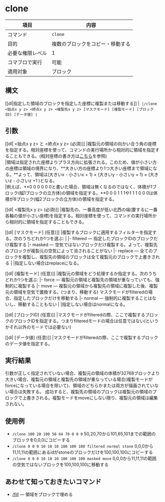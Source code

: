 # clone

|項目|内容|
|---|---|
|コマンド|`clone`|
|目的|複数のブロックをコピー・移動する|
| 必要な権限レベル | 1 |
|コマブロで実行|可能|
|適用対象|ブロック|

## 構文

[[dl|指定した領域のブロックを指定した座標に複製または移動する]]
|```
|/clone <始点x y z> <終点x y z> <複製先x y z> [マスクモード] [複製モード] [ブロックID] [データ値]
|```

## 引数

[[dl| <始点x y z> と <終点x y z> (必須)]]
|複製元の領域の向かい合う角の座標を指定する。相対座標を使って、コマンドの実行場所から相対的に領域を指定することもできる。(相対座標の書き方は[こちら](/minecraft/howto/bedrock-command-words-pickup/relative-cood)を参照)  
|領域は指定された座標よりプラス方向に拡張される。このため、値が小さい方の座標は領域の境界になり、**大きい方の座標より1つ大きい座標まで領域になる。**よって、領域は(大きいx - 小さいx + 1) × (大きいy - 小さいy + 1) × (大きいz - 小さいz +1 )となる。  
|例えば、**0 0 0 0 0 0と書いた場合、領域は無くなるのではなく、体積が1ブロック(幅1ブロックの立方体)の領域を指定する。**0 0 0 1 1 1や1 1 1 0 0 0は体積が8ブロック(幅2ブロックの立方体)の領域を指定する。

[[dl| <複製先x y z> (必須)]]
|複製先の、一番高度が低い北西の端(要するに一番各軸の値が小さい座標)を指定する。相対座標を使って、コマンドの実行場所から相対的に領域を指定することもできる。

[[dl| [マスクモード] (任意)]]
|複製するブロックに適用するフィルターを指定する。次のうちどれか1つを選ぶ:
|
|- filtered ― 指定したブロックIDのブロックだけ複製する
|- masked ― 空気ではないブロックだけ複製する。よって、複製先のブロックが複製元の空気によって消されることがない
|- replace ― 全てのブロックを複製し、複製先の領域のブロックは全て複製元のブロックで上書きされる
|
|指定しない場合はreplaceになる。

[[dl| [複製モード] (任意)]]
|複製元の領域をどう処理するか指定する。次のうちどれか1つを選ぶ:
|- force ― 複製元の領域と複製先の領域が重なっていても、強制的に複製する
|- move ― 複製元の領域から複製先の領域に複製した後、複製元の領域を空気で置換する。(つまり、移動する) マスクモードがfilteredの場合、指定したブロックだけを移動する
|- normal ― 強制的に複製することはないし、移動することもない
|
|指定しない場合はnormalになる。

[[dl| [ブロックID] (任意)]]
|マスクモードがfilteredの際、ここで複製するブロックのブロックIDを指定する。つまりfilteredモードの場合は任意ではない(というかそれ以外のモードでは必要ない)

[[dl| [データ値] (任意)]]
|マスクモードがfilteredの際、ここで複製するブロックのデータ値を指定する。

## 実行結果

引数が正しく指定されていない場合、複製元の領域の体積が32768ブロックより大きい場合、複製元の領域と複製先の領域が重なっている場合(複製モードがforceになっている場合を除いて)、領域のどちらかまたは両方が描画されていない場合は失敗する。 成功すると、複製先の領域のブロックは複製元の領域のブロックで上書きされる。複製モードをmoveにしない限り、複製元の領域は編集されない。

## 使用例

- `/clone 100 20 100 50 64 70 0 0 0` 50,20,70から101,65,101までの範囲のブロックを0,0,0にコピーする
- `/clone 0 0 0 10 10 10 100 100 100 filtered normal stone` 0,0,0から11,11,11の範囲にあるidがstoneのブロックだけを100,100,100にコピーする
- `/clone 0 0 0 10 10 10 100 100 100 masked move` 0,0,0から11,11,11の範囲の空気ではないブロックを100,100,100に移動する

## あわせて知っておきたいコマンド

- [/fill](./fill) ― 領域をブロックで埋める
